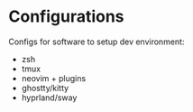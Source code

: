 # Configurations
Configs for software to setup dev environment:
 - zsh
 - tmux
 - neovim + plugins
 - ghostty/kitty
 - hyprland/sway

